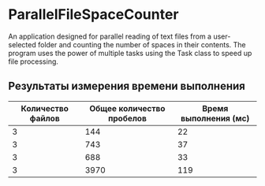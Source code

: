 # ParallelFileSpaceCounter
An application designed for parallel reading of text files from a user-selected folder and counting the number of spaces in their contents. The program uses the power of multiple tasks using the Task class to speed up file processing.

## Результаты измерения времени выполнения

| Количество файлов | Общее количество пробелов | Время выполнения (мс) |
|-------------------|---------------------------|-----------------------|
| 3                 | 144                       | 22                    |
| 3                 | 743                       | 37                    |
| 3                 | 688                       | 33                    |
| 3                 | 3970                      | 119                   |